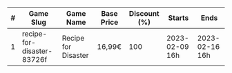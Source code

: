 |#|Game Slug|Game Name|Base Price|Discount (%)|Starts|Ends|
|---|---|---|---|---|---|---|
|1|recipe-for-disaster-83726f|Recipe for Disaster|16,99€|100|2023-02-09 16h|2023-02-16 16h|
